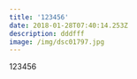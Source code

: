 ```yaml
---
title: '123456'
date: 2018-01-28T07:40:14.253Z
description: dddfff
image: /img/dsc01797.jpg
---
```

123456
